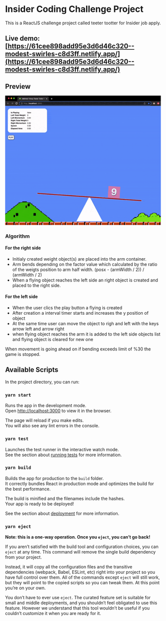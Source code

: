 # Insider Coding Challenge Project

This is a ReactJS challenge project called teeter tootter for Insider job apply.


## Live demo: [https://61cee898add95e3d6d46c320--modest-swirles-c8d3ff.netlify.app/](https://61cee898add95e3d6d46c320--modest-swirles-c8d3ff.netlify.app/)

## Preview

![preview](.github/preview.gif)


### Algorithm

#### For the right side
- Initialy created weight object(s) are placed into the arm container.
- Arm bends depending on the factor value which calculated by the ratio of the weigts position to arm half width. (posx - (armWidth / 2)) / (armWidth / 2)
- When a flying object reaches the left side an right object is created and placed to the right side.

#### For the left side
- When the user clics the play button a flying is created
- After creation a interval timer starts and increases the y position of object
- At the same time user can move the object to righ and left with the keys arrow left and arrow right
- when flying object reaches the arm it is added to the left side objects list and flying object is cleared for new one

When movement is going ahead on if bending exceeds limit of %30 the game is stopped.

## Available Scripts

In the project directory, you can run:

### `yarn start`

Runs the app in the development mode.\
Open [http://localhost:3000](http://localhost:3000) to view it in the browser.

The page will reload if you make edits.\
You will also see any lint errors in the console.

### `yarn test`

Launches the test runner in the interactive watch mode.\
See the section about [running tests](https://facebook.github.io/create-react-app/docs/running-tests) for more information.

### `yarn build`

Builds the app for production to the `build` folder.\
It correctly bundles React in production mode and optimizes the build for the best performance.

The build is minified and the filenames include the hashes.\
Your app is ready to be deployed!

See the section about [deployment](https://facebook.github.io/create-react-app/docs/deployment) for more information.

### `yarn eject`

**Note: this is a one-way operation. Once you `eject`, you can’t go back!**

If you aren’t satisfied with the build tool and configuration choices, you can `eject` at any time. This command will remove the single build dependency from your project.

Instead, it will copy all the configuration files and the transitive dependencies (webpack, Babel, ESLint, etc) right into your project so you have full control over them. All of the commands except `eject` will still work, but they will point to the copied scripts so you can tweak them. At this point you’re on your own.

You don’t have to ever use `eject`. The curated feature set is suitable for small and middle deployments, and you shouldn’t feel obligated to use this feature. However we understand that this tool wouldn’t be useful if you couldn’t customize it when you are ready for it.

